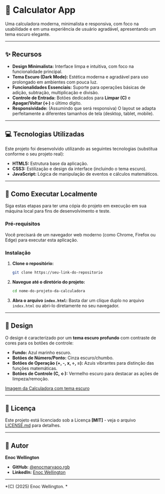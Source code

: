 # 🧮 Calculator App

Uma calculadora moderna, minimalista e responsiva, com foco na usabilidade e em uma experiência de usuário agradável, apresentando um tema escuro elegante.

---

## ✨ Recursos

* **Design Minimalista:** Interface limpa e intuitiva, com foco na funcionalidade principal.
* **Tema Escuro (Dark Mode):** Estética moderna e agradável para uso prolongado em ambientes com pouca luz.
* **Funcionalidades Essenciais:** Suporte para operações básicas de adição, subtração, multiplicação e divisão.
* **Controle de Entrada:** Botões dedicados para **Limpar (C)** e **Apagar/Voltar (←)** o último dígito.
* **Responsividade:** (Assumindo que será responsiva) O layout se adapta perfeitamente a diferentes tamanhos de tela (desktop, tablet, mobile).

---

## 💻 Tecnologias Utilizadas

Este projeto foi desenvolvido utilizando as seguintes tecnologias (substitua conforme o seu projeto real):

* **HTML5:** Estrutura base da aplicação.
* **CSS3:** Estilização e design da interface (incluindo o tema escuro).
* **JavaScript:** Lógica de manipulação de eventos e cálculos matemáticos.

---

## 🚀 Como Executar Localmente

Siga estas etapas para ter uma cópia do projeto em execução em sua máquina local para fins de desenvolvimento e teste.

### Pré-requisitos

Você precisará de um navegador web moderno (como Chrome, Firefox ou Edge) para executar esta aplicação.

### Instalação

1.  **Clone o repositório:**
    ```bash
    git clone https://seu-link-do-repositorio
    ```
2.  **Navegue até o diretório do projeto:**
    ```bash
    cd nome-do-projeto-da-calculadora
    ```
3.  **Abra o arquivo `index.html`:**
    Basta dar um clique duplo no arquivo `index.html` ou abri-lo diretamente no seu navegador.

---

## 🎨 Design

O design é caracterizado por um **tema escuro profundo** com contraste de cores para os botões de controle:

* **Fundo:** Azul marinho escuro.
* **Botões de Número/Ponto:** Cinza escuro/chumbo.
* **Botões de Operação (+, -, x, ÷, =):** Azuis vibrantes para distinção das funções matemáticas.
* **Botões de Controle (C, ←):** Vermelho escuro para destacar as ações de limpeza/remoção.

[Imagem da Calculadora com tema escuro](assets/calculatora.png)



---

## 📄 Licença

Este projeto está licenciado sob a Licença **[MIT]** - veja o arquivo [LICENSE.md](LICENSE.md) para detalhes.

---

## 👤 Autor

**Enoc Wellington**

* **GitHub:** [@enocmarvaoo.rgb](https://github.com/enocmarvaoo.rgb)
* **LinkedIn:** [Enoc Wellington](www.linkedin.com/in/enoc-wellington-062507352)


---
*(C) (2025) Enoc Wellington. *